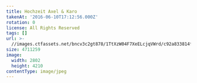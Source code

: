 ```yaml
---
title: Hochzeit Axel & Karo
takenAt: '2016-06-10T17:12:56.000Z'
rotation: 0
license: All Rights Reserved
tags: []
url: >-
  //images.ctfassets.net/bncv3c2gt878/1TtXzW04F7XeELcjqVWrd/c92a833814f0c9e91b87a233cbca6e0d/hochzeit-axel--karo_28100064411_o
size: 4711259
image:
  width: 2802
  height: 4210
contentType: image/jpeg
---
```


